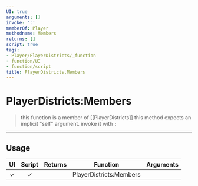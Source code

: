 ```yaml
---
UI: true
arguments: []
invoke: ':'
memberOf: Player
methodname: Members
returns: []
script: true
tags:
- Player/PlayerDistricts/_function
- function/UI
- function/script
title: PlayerDistricts.Members
---
```

# PlayerDistricts:Members
> this function is a member of [[PlayerDistricts]]
> this method expects an implicit "self" argument. invoke it with `:`
-----
## Usage
|  UI | Script | Returns | Function | Arguments |
|:---:|:------:|-------:|:--------:|:---------|
|✓|✓||PlayerDistricts:Members||
